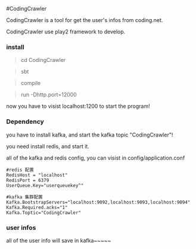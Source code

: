 #CodingCrawler

CodingCrawler is a tool for get the user's infos from coding.net.

CodingCrawler use play2 framework to develop.


### install

> cd CodingCrawler

> sbt

> compile

> run -Dhttp.port=12000

now you have to visist localhost:1200 to start the program!


### Dependency

you have to install kafka, and start the kafka topic "CodingCrawler"!

you need install redis, and start it.

all of the kafka and redis config, you can visist in config/application.conf

```
#redis 配置
RedisHost = "localhost"
RedisPort = 6379
UserQueue.Key="userqueuekey^"

#kafka 集群配置
Kafka.BootstrapServers="localhost:9092,localhost:9093,localhost:9094"
Kafka.Required.acks="1"
Kafka.Toptic="CodingCrawler"
```

### user infos

all of the user info will save in kafka~~~~~
